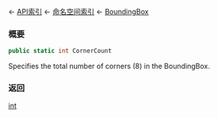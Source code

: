 ← [API索引](Api-Index) ← [命名空间索引](Namespace-Index) ← [BoundingBox](VRageMath.BoundingBox)

### 概要

```csharp
public static int CornerCount
```

Specifies the total number of corners (8) in the BoundingBox.

### 返回

[int](https://docs.microsoft.com/en-us/dotnet/api/System.Int32?view=netframework-4.6)


